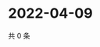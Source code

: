 # 2022-04-09

共 0 条

<!-- BEGIN WEIBO -->
<!-- 最后更新时间 Sat Apr 09 2022 13:13:56 GMT+0800 (China Standard Time) -->

<!-- END WEIBO -->
